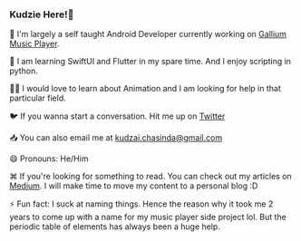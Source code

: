 ### Kudzie Here!👋

📝 I'm largely a self taught Android Developer currently working on [Gallium Music Player](https://github.com/KudzieChase/GalliumMusic).

📖 I am learning SwiftUI and Flutter in my spare time. And I enjoy scripting in python.

✍🏾 I would love to learn about Animation and I am looking for help in that particular field.

🐦 If you wanna start a conversation. Hit me up on [Twitter](https://twitter.com/KudzieChase)

📥 You can also email me at kudzai.chasinda@gmail.com

😄 Pronouns: He/Him

⌘ If you're looking for something to read. You can check out my articles on [Medium](https://kudzie.medium.com/). I will make time to move my content to a personal blog :D
 
⚡️ Fun fact: I suck at naming things. Hence the reason why it took me 2 years to come up with a name for my music player side project lol. But the periodic table of elements has always been a huge help.
